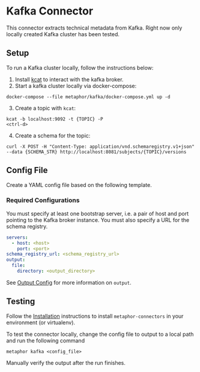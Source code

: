 # Kafka Connector

This connector extracts technical metadata from Kafka. Right now only locally created Kafka cluster has been tested.

## Setup

To run a Kafka cluster locally, follow the instructions below:
1. Install [kcat](https://github.com/edenhill/kcat) to interact with the kafka broker.
2. Start a kafka cluster locally via docker-compose:
```shell
docker-compose --file metaphor/kafka/docker-compose.yml up -d
```
3. Create a topic with `kcat`:
```shell
kcat -b localhost:9092 -t {TOPIC} -P
<ctrl-d>
```
4. Create a schema for the topic:
```shell
curl -X POST -H "Content-Type: application/vnd.schemaregistry.v1+json" --data {SCHEMA_STR} http://localhost:8081/subjects/{TOPIC}/versions
```

## Config File

Create a YAML config file based on the following template.

### Required Configurations

You must specify at least one bootstrap server, i.e. a pair of host and port pointing to the Kafka broker instance. You must also specify a URL for the schema registry.

```yaml
servers:
  - host: <host>
    port: <port>
schema_registry_url: <schema_registry_url>
output:
  file:
    directory: <output_directory>
```

See [Output Config](../common/docs/output.md) for more information on `output`.

## Testing

Follow the [Installation](../../README.md) instructions to install `metaphor-connectors` in your environment (or virtualenv).

To test the connector locally, change the config file to output to a local path and run the following command

```shell
metaphor kafka <config_file>
```

Manually verify the output after the run finishes.